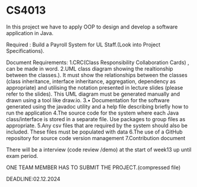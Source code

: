 # CS4013

In this project we have to apply OOP to design and develop a software application in Java.

Required : Build a Payroll System for UL Staff.(Look into Project Specifications).

Document Requirements:
1.CRC(Class Responsibility Collaboration Cards) , can be made in word.
2.UML class diagram showing the realtionship between the classes.). It must show the relationships between the classes (class inheritance, interface inheritance, aggregation, dependency as appropriate) and utilising the notation presented in lecture slides (please refer to the slides). This UML diagram must be generated manually and drawn using a tool like draw.io.
3.•	Documentation for the software generated using the javadoc utility and a help file describing briefly how to run the application
4.The source code for the system where each Java class/interface is stored in a separate file. Use packages to group files as appropriate.
5.Any csv files that are required by the system should also be included. These files must be populated with data
6.The use of a GitHub repository for source code version management
7.Contribution document

There will be a  interview (code review /demo) at the start of week13 up until exam period.

ONE TEAM MEMBER HAS TO SUBMIT THE PROJECT.(compressed file)

DEADLINE:02.12.2024
